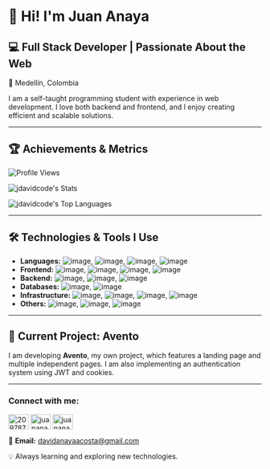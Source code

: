 # 👋 Hi! I'm Juan Anaya

## 💻 Full Stack Developer | Passionate About the Web
📍 Medellín, Colombia

I am a self-taught programming student with experience in web development. I love both backend and frontend, and I enjoy creating efficient and scalable solutions.

---

## 🏆 Achievements & Metrics

![Profile Views](https://komarev.com/ghpvc/?username=JDavidCode&label=Profile%20views&color=0e75b6&style=flat)

![jdavidcode's Stats](https://github-readme-stats.vercel.app/api?username=jdavidcode&theme=dracula&show_icons=true&hide_border=true&count_private=false)

![jdavidcode's Top Languages](https://github-readme-stats.vercel.app/api/top-langs/?username=jdavidcode&theme=dracula&show_icons=true&hide_border=true&layout=compact)

---

## 🛠️ Technologies & Tools I Use

- **Languages:** ![image](https://img.shields.io/badge/JavaScript-323330?style=for-the-badge&logo=javascript&logoColor=F7DF1E), ![image](https://img.shields.io/badge/TypeScript-007ACC?style=for-the-badge&logo=typescript&logoColor=white), ![image](https://img.shields.io/badge/Python-FFD43B?style=for-the-badge&logo=python&logoColor=blue), ![image](https://img.shields.io/badge/Kotlin-B125EA?style=for-the-badge&logo=kotlin&logoColor=white)  
- **Frontend:** ![image](https://img.shields.io/badge/HTML5-E34F26?style=for-the-badge&logo=html5&logoColor=white), ![image](https://img.shields.io/badge/CSS3-1572B6?style=for-the-badge&logo=css3&logoColor=white), ![image](https://img.shields.io/badge/Tailwind_CSS-38B2AC?style=for-the-badge&logo=tailwind-css&logoColor=white), ![image](https://img.shields.io/badge/React-20232A?style=for-the-badge&logo=react&logoColor=61DAFB)  
- **Backend:** ![image](https://img.shields.io/badge/Node%20js-339933?style=for-the-badge&logo=nodedotjs&logoColor=white), ![image](https://img.shields.io/badge/nestjs-E0234E?style=for-the-badge&logo=nestjs&logoColor=white), ![image](https://img.shields.io/badge/Express%20js-000000?style=for-the-badge&logo=express&logoColor=white)
- **Databases:** ![image](https://img.shields.io/badge/PostgreSQL-green?style=for-the-badge
), ![image](https://img.shields.io/badge/MySQL-005C84?style=for-the-badge&logo=mysql&logoColor=white)  
- **Infrastructure:** ![image](https://img.shields.io/badge/Docker-2CA5E0?style=for-the-badge&logo=docker&logoColor=white), ![image](https://img.shields.io/badge/kubernetes-326ce5.svg?&style=for-the-badge&logo=kubernetes&logoColor=white), ![image](https://img.shields.io/badge/Amazon_AWS-FF9900?style=for-the-badge&logo=amazonaws&logoColor=white), ![image](https://img.shields.io/badge/Nginx-009639?style=for-the-badge&logo=nginx&logoColor=white)  
- **Others:** ![image](https://img.shields.io/badge/GIT-E44C30?style=for-the-badge&logo=git&logoColor=white), ![image](https://img.shields.io/badge/Apache_Kafka-231F20?style=for-the-badge&logo=apache-kafka&logoColor=white), ![image](https://img.shields.io/badge/conda-342B029.svg?&style=for-the-badge&logo=anaconda&logoColor=white)

---

## 🚀 Current Project: **Avento**
I am developing **Avento**, my own project, which features a landing page and multiple independent pages. I am also implementing an authentication system using JWT and cookies.

---

<h3 align="left">Connect with me:</h3>
<p align="left">
<a href="https://stackoverflow.com/users/20978738" target="blank"><img align="center" src="https://raw.githubusercontent.com/rahuldkjain/github-profile-readme-generator/master/src/images/icons/Social/stack-overflow.svg" alt="20978738" height="30" width="40" /></a>
<a href="https://instagram.com/juananaaya" target="blank"><img align="center" src="https://raw.githubusercontent.com/rahuldkjain/github-profile-readme-generator/master/src/images/icons/Social/instagram.svg" alt="juananaaya" height="30" width="40" /></a>
<a href="https://www.youtube.com/c/juananaaya" target="blank"><img align="center" src="https://raw.githubusercontent.com/rahuldkjain/github-profile-readme-generator/master/src/images/icons/Social/youtube.svg" alt="juananaaya" height="30" width="40" /></a>
</p>

📧 **Email:** davidanayaacosta@gmail.com

💡 Always learning and exploring new technologies.
